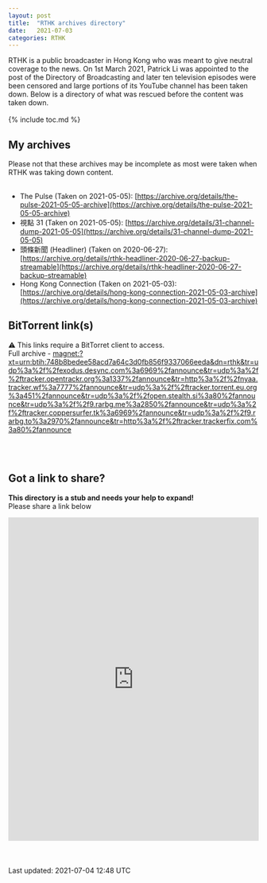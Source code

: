 ```yaml
---
layout: post
title:  "RTHK archives directory"
date:   2021-07-03
categories: RTHK
---
```

RTHK is a public broadcaster in Hong Kong who was meant to give neutral coverage to the news. On 1st March 2021, Patrick Li was appointed to the post of the Directory of Broadcasting and later ten television episodes were been censored and large portions of its YouTube channel has been taken down.  Below is a directory of what was rescued before the content was taken down. <br>
<br>
{% include toc.md %}
<br>

## My archives
Please not that these archives may be incomplete as most were taken when RTHK was taking down content.<br>
<br>
* The Pulse (Taken on 2021-05-05): [https://archive.org/details/the-pulse-2021-05-05-archive](https://archive.org/details/the-pulse-2021-05-05-archive)
* 視點 31 (Taken on 2021-05-05): [https://archive.org/details/31-channel-dump-2021-05-05](https://archive.org/details/31-channel-dump-2021-05-05)
* 頭條新聞 (Headliner) (Taken on 2020-06-27):[https://archive.org/details/rthk-headliner-2020-06-27-backup-streamable](https://archive.org/details/rthk-headliner-2020-06-27-backup-streamable)
* Hong Kong Connection (Taken on 2021-05-03): [https://archive.org/details/hong-kong-connection-2021-05-03-archive](https://archive.org/details/hong-kong-connection-2021-05-03-archive)

## BitTorrent link(s)
⚠️ This links require a BitTorret client to access. <br>
Full archive - [magnet:?xt=urn:btih:748b8bedee58acd7a64c3d0fb856f9337066eeda&dn=rthk&tr=udp%3a%2f%2fexodus.desync.com%3a6969%2fannounce&tr=udp%3a%2f%2ftracker.opentrackr.org%3a1337%2fannounce&tr=http%3a%2f%2fnyaa.tracker.wf%3a7777%2fannounce&tr=udp%3a%2f%2ftracker.torrent.eu.org%3a451%2fannounce&tr=udp%3a%2f%2fopen.stealth.si%3a80%2fannounce&tr=udp%3a%2f%2f9.rarbg.me%3a2850%2fannounce&tr=udp%3a%2f%2ftracker.coppersurfer.tk%3a6969%2fannounce&tr=udp%3a%2f%2f9.rarbg.to%3a2970%2fannounce&tr=http%3a%2f%2ftracker.trackerfix.com%3a80%2fannounce](magnet:?xt=urn:btih:748b8bedee58acd7a64c3d0fb856f9337066eeda&dn=rthk&tr=udp%3a%2f%2fexodus.desync.com%3a6969%2fannounce&tr=udp%3a%2f%2ftracker.opentrackr.org%3a1337%2fannounce&tr=http%3a%2f%2fnyaa.tracker.wf%3a7777%2fannounce&tr=udp%3a%2f%2ftracker.torrent.eu.org%3a451%2fannounce&tr=udp%3a%2f%2fopen.stealth.si%3a80%2fannounce&tr=udp%3a%2f%2f9.rarbg.me%3a2850%2fannounce&tr=udp%3a%2f%2ftracker.coppersurfer.tk%3a6969%2fannounce&tr=udp%3a%2f%2f9.rarbg.to%3a2970%2fannounce&tr=http%3a%2f%2ftracker.trackerfix.com%3a80%2fannounce)

<br>
<br>

## Got a link to share?

**This directory is a stub and needs your help to expand!**<br>
Please share a link below 
<br>
<iframe width="730px" height= "650px" src= "https://forms.office.com/Pages/ResponsePage.aspx?id=DQSIkWdsW0yxEjajBLZtrQAAAAAAAAAAAAO__fWPBfFUQkQ0NVhCNlA2NUhLWUlSVFpINU9SWTVPNS4u&embed=true" frameborder= "0" marginwidth= "0" marginheight= "0" style= "border: none; max-width:100%; max-height:100vh" allowfullscreen webkitallowfullscreen mozallowfullscreen msallowfullscreen> </iframe>
<br>
<br>
<br>
<br>
Last updated: 2021-07-04 12:48 UTC